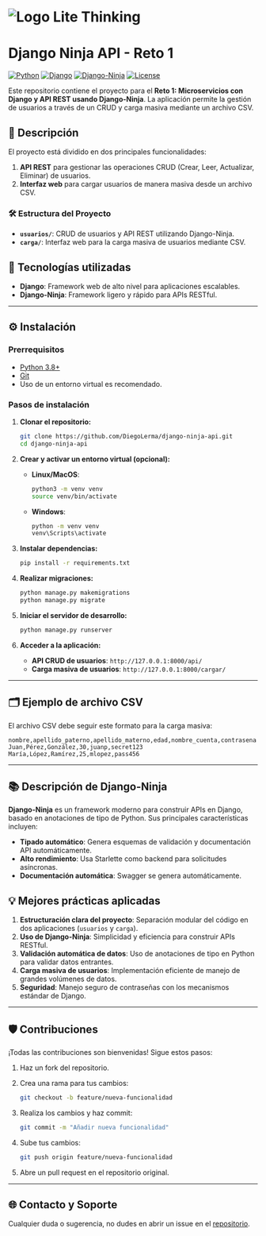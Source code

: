 # ![Logo Lite Thinking](https://lms.litethinking.com/assets/LMSLOGO-b18547ba.svg)
# Django Ninja API - Reto 1

[![Python](https://img.shields.io/badge/Python-3.8%2B-blue.svg)](https://www.python.org/) 
[![Django](https://img.shields.io/badge/Django-5.x-darkgreen.svg)](https://www.djangoproject.com/)
[![Django-Ninja](https://img.shields.io/badge/Django--Ninja-blueviolet.svg)](https://django-ninja.rest-framework.com/)
[![License](https://img.shields.io/badge/license-MIT-green.svg)](LICENSE)

Este repositorio contiene el proyecto para el **Reto 1: Microservicios con Django y API REST usando Django-Ninja**. La aplicación permite la gestión de usuarios a través de un CRUD y carga masiva mediante un archivo CSV.

## 📄 **Descripción**

El proyecto está dividido en dos principales funcionalidades:

1. **API REST** para gestionar las operaciones CRUD (Crear, Leer, Actualizar, Eliminar) de usuarios.
2. **Interfaz web** para cargar usuarios de manera masiva desde un archivo CSV.

### 🛠 **Estructura del Proyecto**

- **`usuarios/`**: CRUD de usuarios y API REST utilizando Django-Ninja.
- **`carga/`**: Interfaz web para la carga masiva de usuarios mediante CSV.

## 🚀 **Tecnologías utilizadas**

- **Django**: Framework web de alto nivel para aplicaciones escalables.
- **Django-Ninja**: Framework ligero y rápido para APIs RESTful.

---

## ⚙️ **Instalación**

### **Prerrequisitos**

- [Python 3.8+](https://www.python.org/downloads/)
- [Git](https://git-scm.com/)
- Uso de un entorno virtual es recomendado.

### **Pasos de instalación**

1. **Clonar el repositorio:**

   ```bash
   git clone https://github.com/DiegoLerma/django-ninja-api.git
   cd django-ninja-api
   ```

2. **Crear y activar un entorno virtual (opcional):**

   - **Linux/MacOS**:

     ```bash
     python3 -m venv venv
     source venv/bin/activate
     ```

   - **Windows**:

     ```bash
     python -m venv venv
     venv\Scripts\activate
     ```

3. **Instalar dependencias:**

   ```bash
   pip install -r requirements.txt
   ```

4. **Realizar migraciones:**

   ```bash
   python manage.py makemigrations
   python manage.py migrate
   ```

5. **Iniciar el servidor de desarrollo:**

   ```bash
   python manage.py runserver
   ```

6. **Acceder a la aplicación:**

   - **API CRUD de usuarios**: `http://127.0.0.1:8000/api/`
   - **Carga masiva de usuarios**: `http://127.0.0.1:8000/cargar/`

---

## 🗂 **Ejemplo de archivo CSV**

El archivo CSV debe seguir este formato para la carga masiva:

```csv
nombre,apellido_paterno,apellido_materno,edad,nombre_cuenta,contrasena
Juan,Pérez,González,30,juanp,secret123
María,López,Ramírez,25,mlopez,pass456
```

---

## 📚 **Descripción de Django-Ninja**

**Django-Ninja** es un framework moderno para construir APIs en Django, basado en anotaciones de tipo de Python. Sus principales características incluyen:

- **Tipado automático**: Genera esquemas de validación y documentación API automáticamente.
- **Alto rendimiento**: Usa Starlette como backend para solicitudes asíncronas.
- **Documentación automática**: Swagger se genera automáticamente.

## 💡 **Mejores prácticas aplicadas**

1. **Estructuración clara del proyecto**: Separación modular del código en dos aplicaciones (`usuarios` y `carga`).
2. **Uso de Django-Ninja**: Simplicidad y eficiencia para construir APIs RESTful.
3. **Validación automática de datos**: Uso de anotaciones de tipo en Python para validar datos entrantes.
4. **Carga masiva de usuarios**: Implementación eficiente de manejo de grandes volúmenes de datos.
5. **Seguridad**: Manejo seguro de contraseñas con los mecanismos estándar de Django.

---

## 🛡️ **Contribuciones**

¡Todas las contribuciones son bienvenidas! Sigue estos pasos:

1. Haz un fork del repositorio.
2. Crea una rama para tus cambios:

   ```bash
   git checkout -b feature/nueva-funcionalidad
   ```

3. Realiza los cambios y haz commit:

   ```bash
   git commit -m "Añadir nueva funcionalidad"
   ```

4. Sube tus cambios:

   ```bash
   git push origin feature/nueva-funcionalidad
   ```

5. Abre un pull request en el repositorio original.

---

## 🌐 **Contacto y Soporte**

Cualquier duda o sugerencia, no dudes en abrir un issue en el [repositorio](https://github.com/DiegoLerma/django-ninja-api).
